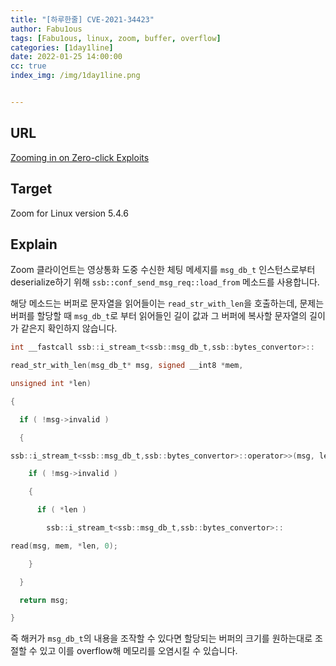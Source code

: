 ```yaml
---
title: "[하루한줄] CVE-2021-34423"
author: Fabu1ous
tags: [Fabu1ous, linux, zoom, buffer, overflow]
categories: [1day1line]
date: 2022-01-25 14:00:00
cc: true
index_img: /img/1day1line.png


---
```




## URL

[Zooming in on Zero-click Exploits](https://bugs.chromium.org/p/project-zero/issues/detail?id=2223)

## **Target**

Zoom for Linux version 5.4.6



## **Explain**

Zoom 클라이언트는 영상통화 도중 수신한 체팅 메세지를 `msg_db_t` 인스턴스로부터 deserialize하기 위해 `ssb::conf_send_msg_req::load_from` 메소드를 사용합니다.

해당 메소드는 버퍼로 문자열을 읽어들이는 `read_str_with_len`을 호출하는데, 문제는 버퍼를 할당할 때  `msg_db_t`로 부터 읽어들인 길이 값과 그 버퍼에 복사할 문자열의 길이가 같은지 확인하지 않습니다.

```c
int __fastcall ssb::i_stream_t<ssb::msg_db_t,ssb::bytes_convertor>::

read_str_with_len(msg_db_t* msg, signed __int8 *mem,

unsigned int *len)

{

  if ( !msg->invalid )

  {

ssb::i_stream_t<ssb::msg_db_t,ssb::bytes_convertor>::operator>>(msg, len, (int)len, 0);

    if ( !msg->invalid )

    {

      if ( *len )

        ssb::i_stream_t<ssb::msg_db_t,ssb::bytes_convertor>::

read(msg, mem, *len, 0);

    }

  }

  return msg;

}
```

즉  해커가 `msg_db_t`의 내용을 조작할 수 있다면 할당되는 버퍼의 크기를 원하는대로 조절할 수 있고 이를 overflow해 메모리를 오염시킬 수 있습니다.